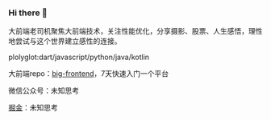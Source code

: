 ### Hi there 👋

大前端老司机聚焦大前端技术，关注性能优化，分享摄影、股票、人生感悟，理性地尝试与这个世界建立感性的连接。

plolyglot:dart/javascript/python/java/kotlin

大前端repo：[big-frontend](https://github.com/big-frontend)，7天快速入门一个平台

微信公众号：未知思考

[掘金](https://juejin.cn/user/641770520320232/posts)：未知思考

<!-- ![qrcode_for_gh_7ee5cf10b1bf_258](https://user-images.githubusercontent.com/13391139/196044770-c8e2a2f2-0be5-4571-b4d9-9faba5033503.jpeg) -->

